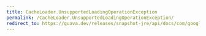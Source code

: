 ```yaml
---
title: CacheLoader.UnsupportedLoadingOperationException
permalink: /CacheLoader.UnsupportedLoadingOperationException/
redirect_to: https://guava.dev/releases/snapshot-jre/api/docs/com/google/common/cache/CacheLoader.UnsupportedLoadingOperationException.html
---
```

